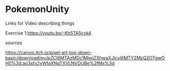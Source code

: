 # PokemonUnity



Links for Video describing things

Exercise 1:https://youtu.be/-Kh5TA5cyk4


sources

https://cainos.itch.io/pixel-art-top-down-basic/download/eyJpZCI6MTAzMDc1MiwiZXhwaXJlcyI6MTY2MzQ2OTgwOH0%3d.ao3sfx2yWfaXNgTXVLNVDUBe%2fMs%3d
